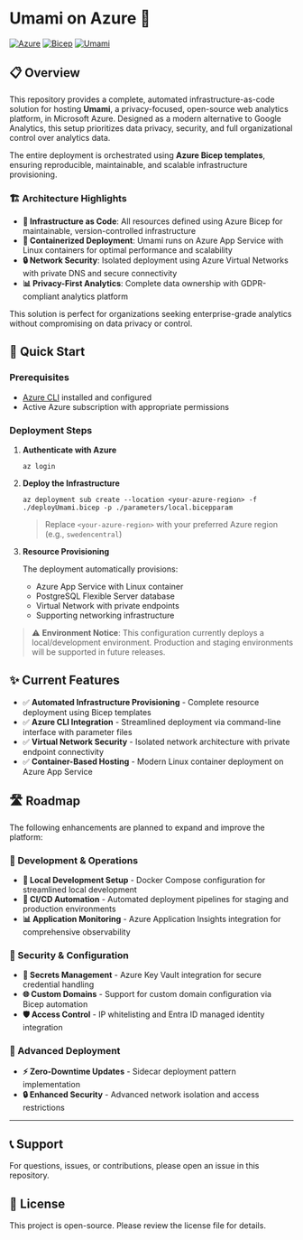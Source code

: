 # Umami on Azure 🚀

[![Azure](https://img.shields.io/badge/Azure-0078D4?style=flat&logo=microsoft-azure&logoColor=white)](https://azure.microsoft.com/)
[![Bicep](https://img.shields.io/badge/Bicep-0078D4?style=flat&logo=microsoft-azure&logoColor=white)](https://docs.microsoft.com/azure/azure-resource-manager/bicep/)
[![Umami](https://img.shields.io/badge/Umami-FF6B35?style=flat&logo=umami&logoColor=white)](https://umami.is/)

## 📋 Overview

This repository provides a complete, automated infrastructure-as-code solution for hosting **Umami**, a privacy-focused, open-source web analytics platform, in Microsoft Azure. Designed as a modern alternative to Google Analytics, this setup prioritizes data privacy, security, and full organizational control over analytics data.

The entire deployment is orchestrated using **Azure Bicep templates**, ensuring reproducible, maintainable, and scalable infrastructure provisioning.

### 🏗️ Architecture Highlights

- **🔧 Infrastructure as Code**: All resources defined using Azure Bicep for maintainable, version-controlled infrastructure
- **🐳 Containerized Deployment**: Umami runs on Azure App Service with Linux containers for optimal performance and scalability  
- **🔒 Network Security**: Isolated deployment using Azure Virtual Networks with private DNS and secure connectivity
- **📊 Privacy-First Analytics**: Complete data ownership with GDPR-compliant analytics platform

This solution is perfect for organizations seeking enterprise-grade analytics without compromising on data privacy or control.

## 🚀 Quick Start

### Prerequisites

- [Azure CLI](https://learn.microsoft.com/en-us/cli/azure/install-azure-cli) installed and configured
- Active Azure subscription with appropriate permissions

### Deployment Steps

1. **Authenticate with Azure**

   ```pwsh
   az login
   ```

2. **Deploy the Infrastructure**

   ```pwsh
   az deployment sub create --location <your-azure-region> -f ./deployUmami.bicep -p ./parameters/local.bicepparam
   ```

   > Replace `<your-azure-region>` with your preferred Azure region (e.g., `swedencentral`)

3. **Resource Provisioning**

   The deployment automatically provisions:
   - Azure App Service with Linux container
   - PostgreSQL Flexible Server database
   - Virtual Network with private endpoints
   - Supporting networking infrastructure

> ⚠️ **Environment Notice**: This configuration currently deploys a local/development environment. Production and staging environments will be supported in future releases.

## ✨ Current Features

- ✅ **Automated Infrastructure Provisioning** - Complete resource deployment using Bicep templates
- ✅ **Azure CLI Integration** - Streamlined deployment via command-line interface with parameter files  
- ✅ **Virtual Network Security** - Isolated network architecture with private endpoint connectivity
- ✅ **Container-Based Hosting** - Modern Linux container deployment on Azure App Service

## 🛣️ Roadmap

The following enhancements are planned to expand and improve the platform:

### 🔧 Development & Operations

- **🐳 Local Development Setup** - Docker Compose configuration for streamlined local development
- **🔄 CI/CD Automation** - Automated deployment pipelines for staging and production environments
- **📊 Application Monitoring** - Azure Application Insights integration for comprehensive observability

### 🔐 Security & Configuration  

- **🔑 Secrets Management** - Azure Key Vault integration for secure credential handling
- **🌐 Custom Domains** - Support for custom domain configuration via Bicep automation
- **🛡️ Access Control** - IP whitelisting and Entra ID managed identity integration

### 🚀 Advanced Deployment

- **⚡ Zero-Downtime Updates** - Sidecar deployment pattern implementation
- **🔒 Enhanced Security** - Advanced network isolation and access restrictions

---

## 📞 Support

For questions, issues, or contributions, please open an issue in this repository.

## 📄 License

This project is open-source. Please review the license file for details.
